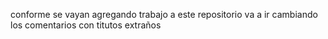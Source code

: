 conforme se vayan agregando trabajo a este repositorio va a ir cambiando los comentarios con titutos extraños 
